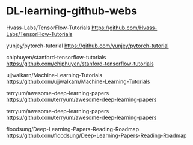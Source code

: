 # DL-learning-github-webs

Hvass-Labs/TensorFlow-Tutorials
https://github.com/Hvass-Labs/TensorFlow-Tutorials

yunjey/pytorch-tutorial
https://github.com/yunjey/pytorch-tutorial

chiphuyen/stanford-tensorflow-tutorials
https://github.com/chiphuyen/stanford-tensorflow-tutorials

ujjwalkarn/Machine-Learning-Tutorials
https://github.com/ujjwalkarn/Machine-Learning-Tutorials

terryum/awesome-deep-learning-papers
https://github.com/terryum/awesome-deep-learning-papers

terryum/awesome-deep-learning-papers
https://github.com/terryum/awesome-deep-learning-papers

floodsung/Deep-Learning-Papers-Reading-Roadmap
https://github.com/floodsung/Deep-Learning-Papers-Reading-Roadmap
